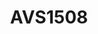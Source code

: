 ---
title: AVS1508
github: https://github.com/AVS1508
mode: dark
transition: 3s
archetype:
- Little Bit of Everything
---